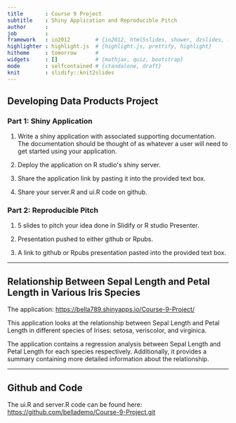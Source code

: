 ```yaml
---
title       : Course 9 Project
subtitle    : Shiny Application and Reproducible Pitch
author      : 
job         : 
framework   : io2012        # {io2012, html5slides, shower, dzslides, ...}
highlighter : highlight.js  # {highlight.js, prettify, highlight}
hitheme     : tomorrow      # 
widgets     : []            # {mathjax, quiz, bootstrap}
mode        : selfcontained # {standalone, draft}
knit        : slidify::knit2slides
---
```


## Developing Data Products Project

### Part 1: Shiny Application

1.  Write a shiny application with associated supporting documentation. The documentation should be thought of as whatever a user will need to get started using your application.

2.  Deploy the application on R studio's shiny server.

3.  Share the application link by pasting it into the provided text box.

4.  Share your server.R and ui.R code on github.

### Part 2: Reproducible Pitch

1.  5 slides to pitch your idea done in Slidify or R studio Presenter.

2.  Presentation pushed to either github or Rpubs.

3.  A link to github or Rpubs presentation pasted into the provided text box.

------------------------------------------------------------------------

## Relationship Between Sepal Length and Petal Length in Various Iris Species

The application: <https://bella789.shinyapps.io/Course-9-Project/>

This application looks at the relationship between Sepal Length and Petal Length in different species of Irises: setosa, veriscolor, and virginica.

The application contains a regression analysis between Sepal Length and Petal Length for each species respectively. Additionally, it provides a summary containing more detailed information about the relationship.

------------------------------------------------------------------------

## Github and Code   

The ui.R and server.R code can be found here:  
https://github.com/bellademo/Course-9-Project.git  


